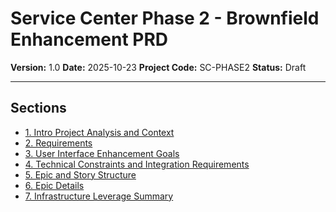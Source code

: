 # Service Center Phase 2 - Brownfield Enhancement PRD

**Version:** 1.0
**Date:** 2025-10-23
**Project Code:** SC-PHASE2
**Status:** Draft

---

## Sections

- [1. Intro Project Analysis and Context](./01-intro-project-analysis-and-context.md)
- [2. Requirements](./02-requirements.md)
- [3. User Interface Enhancement Goals](./03-user-interface-enhancement-goals.md)
- [4. Technical Constraints and Integration Requirements](./04-technical-constraints-and-integration-requirements.md)
- [5. Epic and Story Structure](./05-epic-and-story-structure.md)
- [6. Epic Details](./06-epic-details.md)
- [7. Infrastructure Leverage Summary](./07-infrastructure-leverage-summary.md)
